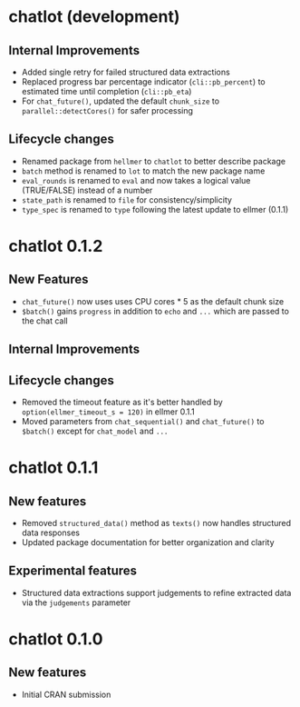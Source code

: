 # chatlot (development)

## Internal Improvements
* Added single retry for failed structured data extractions
* Replaced progress bar percentage indicator (`cli::pb_percent`) to estimated time until completion (`cli::pb_eta`)
* For `chat_future()`, updated the default `chunk_size` to `parallel::detectCores()` for safer processing 

## Lifecycle changes
* Renamed package from `hellmer` to `chatlot` to better describe package
* `batch` method is renamed to `lot` to match the new package name
* `eval_rounds` is renamed to `eval` and now takes a logical value (TRUE/FALSE) instead of a number
* `state_path` is renamed to `file` for consistency/simplicity
* `type_spec` is renamed to `type` following the latest update to ellmer (0.1.1)

# chatlot 0.1.2

## New Features
* `chat_future()` now uses uses CPU cores * 5 as the default chunk size
* `$batch()` gains `progress` in addition to  `echo` and `...` which are passed to the chat call

## Internal Improvements

## Lifecycle changes
* Removed the timeout feature as it's better handled by `option(ellmer_timeout_s = 120)` in ellmer 0.1.1
* Moved parameters from `chat_sequential()` and `chat_future()` to `$batch()` except for `chat_model` and `...`

# chatlot 0.1.1

## New features
* Removed `structured_data()` method as `texts()` now handles structured data responses
* Updated package documentation for better organization and clarity

## Experimental features
* Structured data extractions support judgements to refine extracted data via the `judgements` parameter

# chatlot 0.1.0

## New features
* Initial CRAN submission
